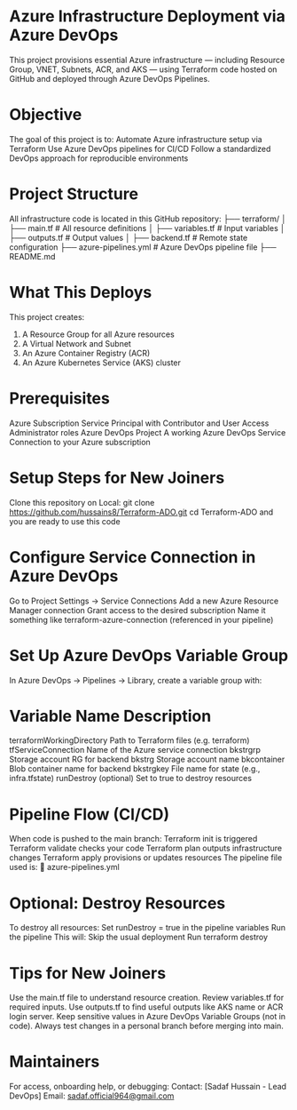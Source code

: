 # Azure Infrastructure Deployment via Azure DevOps
This project provisions essential Azure infrastructure — including Resource Group, VNET, Subnets, ACR, and AKS — using Terraform code hosted on GitHub and deployed through Azure DevOps Pipelines.

# Objective
The goal of this project is to:
Automate Azure infrastructure setup via Terraform
Use Azure DevOps pipelines for CI/CD
Follow a standardized DevOps approach for reproducible environments

# Project Structure
All infrastructure code is located in this GitHub repository:
├── terraform/
│   ├── main.tf              # All resource definitions
│   ├── variables.tf         # Input variables
│   ├── outputs.tf           # Output values
│   ├── backend.tf           # Remote state configuration
├── azure-pipelines.yml      # Azure DevOps pipeline file
├── README.md

# What This Deploys
This project creates:
1. A Resource Group for all Azure resources
2. A Virtual Network and Subnet
3. An Azure Container Registry (ACR)
4. An Azure Kubernetes Service (AKS) cluster

# Prerequisites
Azure Subscription
Service Principal with Contributor and User Access Administrator roles
Azure DevOps Project
A working Azure DevOps Service Connection to your Azure subscription

# Setup Steps for New Joiners

Clone this repository on Local: git clone https://github.com/hussains8/Terraform-ADO.git
cd Terraform-ADO and you are ready to use this code

# Configure Service Connection in Azure DevOps
Go to Project Settings → Service Connections
Add a new Azure Resource Manager connection
Grant access to the desired subscription
Name it something like terraform-azure-connection (referenced in your pipeline)

# Set Up Azure DevOps Variable Group
In Azure DevOps → Pipelines → Library, create a variable group with:

# Variable Name	Description
terraformWorkingDirectory	Path to Terraform files (e.g. terraform)
tfServiceConnection	Name of the Azure service connection
bkstrgrp	Storage account RG for backend
bkstrg	Storage account name
bkcontainer	Blob container name for backend
bkstrgkey	File name for state (e.g., infra.tfstate)
runDestroy (optional)	Set to true to destroy resources

# Pipeline Flow (CI/CD)
When code is pushed to the main branch:
Terraform init is triggered
Terraform validate checks your code
Terraform plan outputs infrastructure changes
Terraform apply provisions or updates resources
The pipeline file used is:
📄 azure-pipelines.yml

# Optional: Destroy Resources
To destroy all resources:
Set runDestroy = true in the pipeline variables
Run the pipeline
This will:
Skip the usual deployment
Run terraform destroy

# Tips for New Joiners
Use the main.tf file to understand resource creation.
Review variables.tf for required inputs.
Use outputs.tf to find useful outputs like AKS name or ACR login server.
Keep sensitive values in Azure DevOps Variable Groups (not in code).
Always test changes in a personal branch before merging into main.

# Maintainers
For access, onboarding help, or debugging:
Contact: [Sadaf Hussain - Lead DevOps]
Email: sadaf.official964@gmail.com

